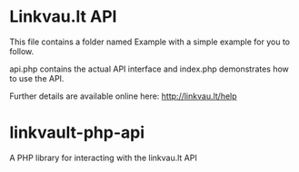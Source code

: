 Linkvau.lt API
=============
This file contains a folder named Example with a simple example for you to follow.

api.php contains the actual API interface and index.php demonstrates how to use the API.

Further details are available online here: http://linkvau.lt/help


linkvault-php-api
=================

A PHP library for interacting with the linkvau.lt API
